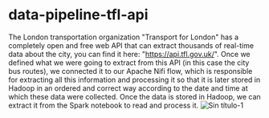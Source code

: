 # data-pipeline-tfl-api
The London transportation organization "Transport for London" has a completely open and free web API that can extract thousands of real-time data about the city, you can find it here: "https://api.tfl.gov.uk/". 
Once we defined what we were going to extract from this API (in this case the city bus routes), we connected it to our Apache Nifi flow, which is responsible for extracting all this information and processing it so that it is later stored in Hadoop in an ordered and correct way according to the date and time at which these data were collected. 
Once the data is stored in Hadoop, we can extract it from the Spark notebook to read and process it.
![Sin título-1](https://user-images.githubusercontent.com/62935664/214018873-484c778d-8a74-4e24-aa63-26e34623f17b.jpg)
